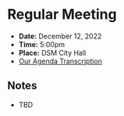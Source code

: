 # Regular Meeting

- **Date:** December 12, 2022
- **Time:** 5:00pm
- **Place:** DSM City Hall
- [Our Agenda Transcription](#/view/agenda~2022~transcription~12-12_RM)

## Notes

- TBD

